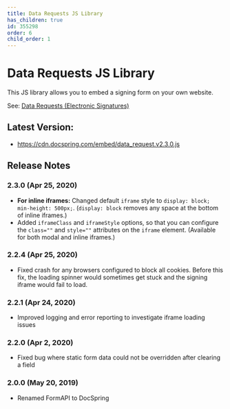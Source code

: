 ```yaml
---
title: Data Requests JS Library
has_children: true
id: 355298
order: 6
child_order: 1
---
```


# Data Requests JS Library

This JS library allows you to embed a signing form on your own website.

See: [Data Requests (Electronic Signatures)](../../../api/create-data-request)

## Latest Version:

- https://cdn.docspring.com/embed/data_request.v2.3.0.js

## Release Notes

### 2.3.0 (Apr 25, 2020)

- **For inline iframes:** Changed default `iframe` style to `display: block; min-height: 500px;`. (`display: block`
  removes any space at the bottom of inline iframes.)
- Added `iframeClass` and `iframeStyle` options, so that you can configure the `class=""` and `style=""` attributes
  on the `iframe` element. (Available for both modal and inline iframes.)

### 2.2.4 (Apr 25, 2020)

- Fixed crash for any browsers configured to block all cookies. Before this fix, the loading spinner
  would sometimes get stuck and the signing iframe would fail to load.

### 2.2.1 (Apr 24, 2020)

- Improved logging and error reporting to investigate iframe loading issues

### 2.2.0 (Apr 2, 2020)

- Fixed bug where static form data could not be overridden after clearing a field

### 2.0.0 (May 20, 2019)

- Renamed FormAPI to DocSpring
